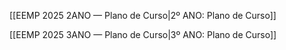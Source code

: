 
[[EEMP 2025 2ANO — Plano de Curso|2º ANO: Plano de Curso]]

[[EEMP 2025 3ANO — Plano de Curso|3º ANO: Plano de Curso]]
